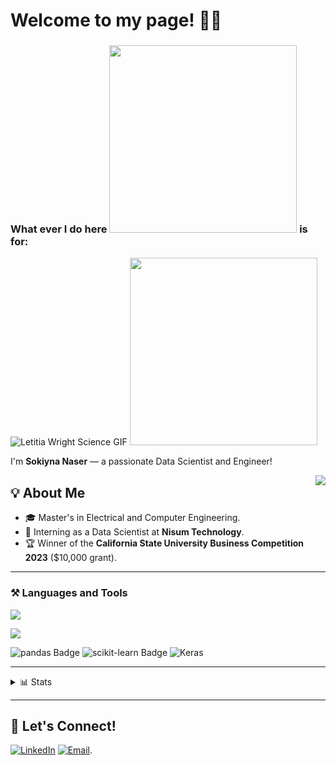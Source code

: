 
# Welcome to my page! 👋😊

### What ever I do here <img src="https://media.tenor.com/EXAMPLE.gif" width="300"/> is for: 
![Letitia Wright Science GIF](https://media.tenor.com/EXAMPLE.gif)
<img src="https://media.tenor.com/EXAMPLE.gif" width="300"/>

I'm **Sokiyna Naser** — a passionate Data Scientist and Engineer!

<img align="right" src="https://visitor-badge.laobi.icu/badge?page_id=Sokiyna96-Eng.Sokiyna96-Eng"/>

## 💡 About Me
- 🎓 Master's in Electrical and Computer Engineering.
- 🌟 Interning as a Data Scientist at **Nisum Technology**.
- 🏆 Winner of the **California State University Business Competition 2023** ($10,000 grant).

---

### ⚒️ Languages and Tools

<p align="left">
  <a href="https://skillicons.dev#gh-light-mode-only">
    <img src="https://skillicons.dev/icons?i=r,py,fastapi,postman,tensorflow,pytorch,anaconda,aws,raspberrypi,postgres,vscode,docker,powershell,bash,linux,md,html,css,js,bootstrap,git,github,gitlab," />
  </a>
</p>

<p align="left">
  <a href="https://skillicons.dev#gh-dark-mode-only">
    <img src="https://skillicons.dev/icons?i=r,py,django,fastapi,postman,tensorflow,pytorch,anaconda,aws,raspberrypi,vscode,docker,powershell,bash,linux,md,html,css,js,bootstrap,git,github,gitlab&theme=light" />
  </a>
</p>

![pandas Badge](https://img.shields.io/badge/pandas-150458?logo=pandas&logoColor=fff&style=flat)
![scikit-learn Badge](https://img.shields.io/badge/scikit--learn-F7931E?logo=scikitlearn&logoColor=fff&style=flat)
![Keras](https://img.shields.io/badge/Keras-FF0000?style=for-the-badge&logo=keras&logoColor=fff&style=flat)


---

<details>
 <summary> 📊 Stats</summary>
 
 <img width=390 src="https://github-readme-streak-stats.herokuapp.com?user=Sokiyna96-Eng&theme=solarized-dark&border_radius=10" alt="streak stats" />
 <img width=390 src="https://github-readme-stats.vercel.app/api?username=Sokiyna96-Eng&show_icons=true&theme=solarized-dark&border_radius=10" alt="Bakr's GitHub stats" />
 
 <img width=325 src="https://github-readme-stats.vercel.app/api/top-langs?username=Sokiyna96-Eng&hide=HTML&langs_count=8&layout=compact&theme=solarized-dark&border_radius=10&size_weight=0.5&count_weight=0.5&exclude_repo=github-readme-stats" alt="Sokiyna's GitHub Top Languages"/>
</details>
 

---

## 🤝 Let's Connect!
[![LinkedIn](https://img.shields.io/badge/-LinkedIn-0077B5?logo=linkedin&logoColor=white&style=flat)](https://www.linkedin.com/in/sokiyna-naser-32443520a/)
[![Email](https://img.shields.io/badge/-Email-D14836?logo=gmail&logoColor=white&style=flat)](mailto:sokiyna.naser@gmail.com).

